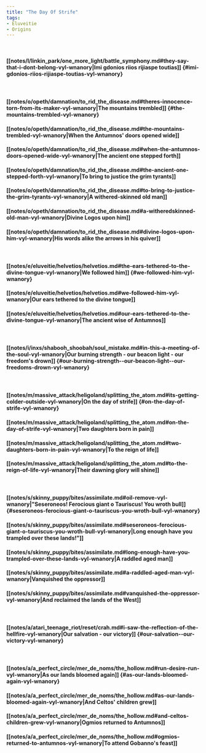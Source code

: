 ```yaml
---
title: "The Day Of Strife"
tags:
- Eluveitie
- Origins
---
```

&nbsp;
#### [[notes/l/linkin_park/one_more_light/battle_symphony.md#they-say-that-i-dont-belong-vyl-wnanory|Imi gdonios riios rijiaspe toutias]] {#imi-gdonios-riios-rijiaspe-toutias-vyl-wnanory}
&nbsp;
#### [[notes/o/opeth/damnation/to_rid_the_disease.md#theres-innocence-torn-from-its-maker-vyl-wnanory|The mountains trembled]] {#the-mountains-trembled-vyl-wnanory}
#### [[notes/o/opeth/damnation/to_rid_the_disease.md#the-mountains-trembled-vyl-wnanory|When the Antumnos' doors opened wide]]
#### [[notes/o/opeth/damnation/to_rid_the_disease.md#when-the-antumnos-doors-opened-wide-vyl-wnanory|The ancient one stepped forth]]
#### [[notes/o/opeth/damnation/to_rid_the_disease.md#the-ancient-one-stepped-forth-vyl-wnanory|To bring to justice the grim tyrants]]
#### [[notes/o/opeth/damnation/to_rid_the_disease.md#to-bring-to-justice-the-grim-tyrants-vyl-wnanory|A withered-skinned old man]]
#### [[notes/o/opeth/damnation/to_rid_the_disease.md#a-witheredskinned-old-man-vyl-wnanory|Divine Logos upon him]]
#### [[notes/o/opeth/damnation/to_rid_the_disease.md#divine-logos-upon-him-vyl-wnanory|His words alike the arrows in his quiver]]
&nbsp;
#### [[notes/e/eluveitie/helvetios/helvetios.md#the-ears-tethered-to-the-divine-tongue-vyl-wnanory|We followed him]] {#we-followed-him-vyl-wnanory}
#### [[notes/e/eluveitie/helvetios/helvetios.md#we-followed-him-vyl-wnanory|Our ears tethered to the divine tongue]]
#### [[notes/e/eluveitie/helvetios/helvetios.md#our-ears-tethered-to-the-divine-tongue-vyl-wnanory|The ancient wise of Antumnos]]
&nbsp;
#### [[notes/i/inxs/shabooh_shoobah/soul_mistake.md#in-this-a-meeting-of-the-soul-vyl-wnanory|Our burning strength - our beacon light - our freedom's drown]] {#our-burning-strength--our-beacon-light--our-freedoms-drown-vyl-wnanory}
&nbsp;
#### [[notes/m/massive_attack/heligoland/splitting_the_atom.md#its-getting-colder-outside-vyl-wnanory|On the day of strife]] {#on-the-day-of-strife-vyl-wnanory}
#### [[notes/m/massive_attack/heligoland/splitting_the_atom.md#on-the-day-of-strife-vyl-wnanory|Two daughters born in pain]]
#### [[notes/m/massive_attack/heligoland/splitting_the_atom.md#two-daughters-born-in-pain-vyl-wnanory|To the reign of life]]
#### [[notes/m/massive_attack/heligoland/splitting_the_atom.md#to-the-reign-of-life-vyl-wnanory|Their dawning glory will shine]]
&nbsp;
#### [[notes/s/skinny_puppy/bites/assimilate.md#oil-remove-vyl-wnanory|"Seseroneos! Ferocious giant o Tauriscus! You wroth bull]] {#seseroneos-ferocious-giant-o-tauriscus-you-wroth-bull-vyl-wnanory}
#### [[notes/s/skinny_puppy/bites/assimilate.md#seseroneos-ferocious-giant-o-tauriscus-you-wroth-bull-vyl-wnanory|Long enough have you trampled over these lands!"]]
#### [[notes/s/skinny_puppy/bites/assimilate.md#long-enough-have-you-trampled-over-these-lands-vyl-wnanory|A raddled aged man]]
#### [[notes/s/skinny_puppy/bites/assimilate.md#a-raddled-aged-man-vyl-wnanory|Vanquished the oppressor]]
#### [[notes/s/skinny_puppy/bites/assimilate.md#vanquished-the-oppressor-vyl-wnanory|And reclaimed the lands of the West]]
&nbsp;
#### [[notes/a/atari_teenage_riot/reset/crah.md#i-saw-the-reflection-of-the-hellfire-vyl-wnanory|Our salvation - our victory]] {#our-salvation--our-victory-vyl-wnanory}
&nbsp;
#### [[notes/a/a_perfect_circle/mer_de_noms/the_hollow.md#run-desire-run-vyl-wnanory|As our lands bloomed again]] {#as-our-lands-bloomed-again-vyl-wnanory}
#### [[notes/a/a_perfect_circle/mer_de_noms/the_hollow.md#as-our-lands-bloomed-again-vyl-wnanory|And Celtos' children grew]]
#### [[notes/a/a_perfect_circle/mer_de_noms/the_hollow.md#and-celtos-children-grew-vyl-wnanory|Ogmios returned to Antumnos]]
#### [[notes/a/a_perfect_circle/mer_de_noms/the_hollow.md#ogmios-returned-to-antumnos-vyl-wnanory|To attend Gobanno's feast]]
